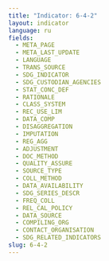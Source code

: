 ```yaml
---
title: "Indicator: 6-4-2"
layout: indicator
language: ru
fields:
  - META_PAGE
  - META_LAST_UPDATE
  - LANGUAGE
  - TRANS_SOURCE
  - SDG_INDICATOR
  - SDG_CUSTODIAN_AGENCIES
  - STAT_CONC_DEF
  - RATIONALE
  - CLASS_SYSTEM
  - REC_USE_LIM
  - DATA_COMP
  - DISAGGREGATION
  - IMPUTATION
  - REG_AGG
  - ADJUSTMENT
  - DOC_METHOD
  - QUALITY_ASSURE
  - SOURCE_TYPE
  - COLL_METHOD
  - DATA_AVAILABILITY
  - SDG_SERIES_DESCR
  - FREQ_COLL
  - REL_CAL_POLICY
  - DATA_SOURCE
  - COMPILING_ORG
  - CONTACT_ORGANISATION
  - SDG_RELATED_INDICATORS
slug: 6-4-2
---
```

